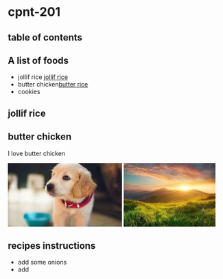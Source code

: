 # cpnt-201

 
 ## table of contents


 ## A list of foods
- jollif rice [jollif rice](#jollif-rice)
- butter chicken[butter rice](#butter-chicken)
- cookies

## jollif rice
## butter chicken

I love butter chicken


![I love dogs](Images/image1.jpg)
![nature beauty](Images/image2.jpg)

## recipes instructions
- add some onions
- add 



